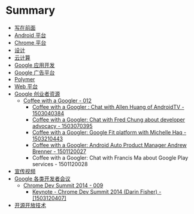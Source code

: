 # Summary

* [写在前面](README.md)
* [Android 平台](Android/index.md)
* [Chrome 平台](Chrome/index.md)
* [设计](Design/index.md)
* [云计算](Cloud/index.md)
* [Google 应用开发](GoogleApps/index.md)
* [Google 广告平台](Ads/index.md)
* [Polymer](Polymer/index.md)
* [Web 平台](Web/index.md)
* [Google 创业者资源](Startup/index.md)
   * [Coffee with a Googler - 012](Startup/012-Coffee-With-A-Googler/index.md)
       * [Coffee with a Googler : Chat with Allen Huang of AndroidTV - 1503040384](Startup/012-Coffee-With-A-Googler/1503040384-coffee-with-a-googler-chat-with-allen0-huang-of-androidtv.md)
       * [Coffee with a Googler: Chat with Fred Chung about developer advocacy - 1503070395](Startup/012-Coffee-With-A-Googler/1503070395-coffee-with-a-googler-chat-with-fred-chung-about-developer-advocacy.md)
       * [Coffee with a Googler: Google Fit platform with Michelle Haq - 1503210443](Startup/012-Coffee-With-A-Googler/1503210443-coffee-with-a-googler-google-fit-platform-with-michelle-haq.md)
       * [Coffee with a Googler: Android Auto Product Manager Andrew Brenner - 1501120027](Startup/012-Coffee-With-A-Googler/1501120027-coffee-with-a-googler-android-auto-product-manager-andrew-brenner.md)
       *  Coffee with a Googler: Chat with Francis Ma about Google Play services - 1501120028
* [宣传视频](Promotion/index.md)
* [Google 各类开发者会议](Conference/index.md)
   * [Chrome Dev Summit 2014 - 009](Conference/009-Chrome-Dev-Summit-2014/index.md)
       * [Keynote - Chrome Dev Summit 2014 (Darin Fisher) - [1503120407]](Conference/009-Chrome-Dev-Summit-2014/1503120407-keynote-chrome-dev-summit-2014-darin-fisher.md)
* [开源开放技术](Opensource/index.md)

